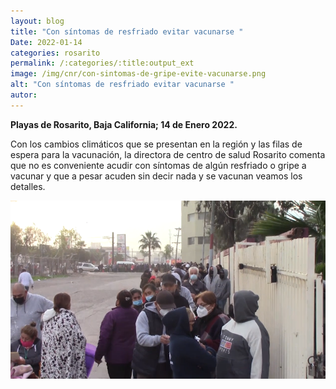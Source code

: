 ```yaml
---
layout: blog
title: "Con síntomas de resfriado evitar vacunarse "
Date: 2022-01-14
categories: rosarito
permalink: /:categories/:title:output_ext
image: /img/cnr/con-sintomas-de-gripe-evite-vacunarse.png
alt: "Con síntomas de resfriado evitar vacunarse "
autor:
---
```


**Playas de Rosarito, Baja California; 14 de Enero 2022.** 

 Con los cambios climáticos que se presentan en la región y las filas de espera para la vacunación, la directora de centro de salud Rosarito comenta que no es conveniente acudir con síntomas de algún resfriado o gripe a vacunar y que a pesar acuden sin decir nada y se vacunan veamos los detalles.

<div id="carouselExampleSlidesOnly" class="carousel slide" data-ride="carousel">
  <div class="carousel-inner">
    <div class="carousel-item active">
       <img class="d-block w-100" src="/img/cnr/con-sintomas-de-gripe-evite-vacunarse.png" loading="lazy"  alt="Con síntomas de resfriado evitar vacunarse ">
    </div>
  </div>
</div>